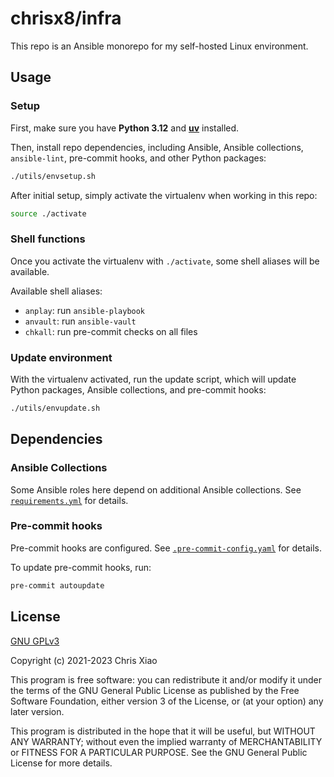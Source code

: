 # chrisx8/infra

This repo is an Ansible monorepo for my self-hosted Linux environment.

## Usage

### Setup

First, make sure you have **Python 3.12** and [**uv**](https://github.com/astral-sh/uv) installed.

Then, install repo dependencies, including Ansible, Ansible collections, `ansible-lint`, pre-commit hooks, and other Python packages:

```bash
./utils/envsetup.sh
```

After initial setup, simply activate the virtualenv when working in this repo:

```bash
source ./activate
```

### Shell functions

Once you activate the virtualenv with `./activate`, some shell aliases will be available.

Available shell aliases:

- `anplay`: run `ansible-playbook`
- `anvault`: run `ansible-vault`
- `chkall`: run pre-commit checks on all files

### Update environment

With the virtualenv activated, run the update script, which will update Python packages, Ansible collections, and pre-commit hooks:

```bash
./utils/envupdate.sh
```

## Dependencies

### Ansible Collections

Some Ansible roles here depend on additional Ansible collections. See [`requirements.yml`](requirements.yml) for details.

### Pre-commit hooks

Pre-commit hooks are configured. See [`.pre-commit-config.yaml`](.pre-commit-config.yaml) for details.

To update pre-commit hooks, run:

```bash
pre-commit autoupdate
```

## License

[GNU GPLv3](LICENSE)

Copyright (c) 2021-2023 Chris Xiao

This program is free software: you can redistribute it and/or modify it under the terms of the GNU General Public License as published by the Free Software Foundation, either version 3 of the License, or (at your option) any later version.

This program is distributed in the hope that it will be useful, but WITHOUT ANY WARRANTY; without even the implied warranty of MERCHANTABILITY or FITNESS FOR A PARTICULAR PURPOSE. See the GNU General Public License for more details.
